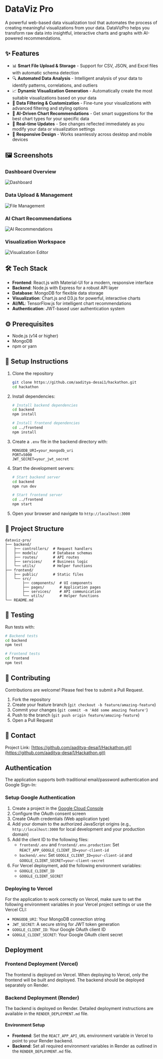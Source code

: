 # DataViz Pro

A powerful web-based data visualization tool that automates the process of creating meaningful visualizations from your data. DataVizPro helps you transform raw data into insightful, interactive charts and graphs with AI-powered recommendations.

## ✨ Features

- 📊 **Smart File Upload & Storage** - Support for CSV, JSON, and Excel files with automatic schema detection
- 🔍 **Automated Data Analysis** - Intelligent analysis of your data to identify patterns, correlations, and outliers
- 📈 **Dynamic Visualization Generation** - Automatically create the most suitable visualizations based on your data
- 🎨 **Data Filtering & Customization** - Fine-tune your visualizations with advanced filtering and styling options
- 🤖 **AI-Driven Chart Recommendations** - Get smart suggestions for the best chart types for your specific data
- 🔄 **Real-time Updates** - See changes reflected immediately as you modify your data or visualization settings
- 📱 **Responsive Design** - Works seamlessly across desktop and mobile devices

## 🖼️ Screenshots

### Dashboard Overview
![Dashboard](./screenshots/dashboard.png)

### Data Upload & Management
![File Management](./screenshots/file_manager.png)

### AI Chart Recommendations
![AI Recommendations](./screenshots/ai_recommendation.png)

### Visualization Workspace
![Visualization Editor](./screenshots/visualization_workplace.png)

## 🛠️ Tech Stack

- **Frontend**: React.js with Material-UI for a modern, responsive interface
- **Backend**: Node.js with Express for a robust API layer
- **Database**: MongoDB for flexible data storage
- **Visualization**: Chart.js and D3.js for powerful, interactive charts
- **AI/ML**: TensorFlow.js for intelligent chart recommendations
- **Authentication**: JWT-based user authentication system

## ⚙️ Prerequisites

- Node.js (v14 or higher)
- MongoDB
- npm or yarn

## 🚀 Setup Instructions

1. Clone the repository
   ```bash
   git clone https://github.com/aaditya-desai1/hackathon.git
   cd hackathon
   ```

2. Install dependencies:
   ```bash
   # Install backend dependencies
   cd backend
   npm install

   # Install frontend dependencies
   cd ../frontend
   npm install
   ```

3. Create a `.env` file in the backend directory with:
   ```
   MONGODB_URI=your_mongodb_uri
   PORT=5000
   JWT_SECRET=your_jwt_secret
   ```

4. Start the development servers:
   ```bash
   # Start backend server
   cd backend
   npm run dev

   # Start frontend server
   cd ../frontend
   npm start
   ```

5. Open your browser and navigate to `http://localhost:3000`

## 📁 Project Structure

```
dataviz-pro/
├── backend/
│   ├── controllers/  # Request handlers
│   ├── models/       # Database schemas
│   ├── routes/       # API routes
│   ├── services/     # Business logic
│   └── utils/        # Helper functions
├── frontend/
│   ├── public/       # Static files
│   └── src/
│       ├── components/  # UI components
│       ├── pages/       # Application pages
│       ├── services/    # API communication
│       └── utils/       # Helper functions
└── README.md
```

## 🧪 Testing

Run tests with:
```bash
# Backend tests
cd backend
npm test

# Frontend tests
cd frontend
npm test
```

## 🤝 Contributing

Contributions are welcome! Please feel free to submit a Pull Request.

1. Fork the repository
2. Create your feature branch (`git checkout -b feature/amazing-feature`)
3. Commit your changes (`git commit -m 'Add some amazing feature'`)
4. Push to the branch (`git push origin feature/amazing-feature`)
5. Open a Pull Request

## 📧 Contact

Project Link: [https://github.com/aaditya-desai1/Hackathon.git](https://github.com/aaditya-desai1/Hackathon.git)

## Authentication

The application supports both traditional email/password authentication and Google Sign-In:

### Setup Google Authentication

1. Create a project in the [Google Cloud Console](https://console.cloud.google.com/)
2. Configure the OAuth consent screen
3. Create OAuth credentials (Web application type)
4. Add your domain to the authorized JavaScript origins (e.g., `http://localhost:3000` for local development and your production domain)
5. Add the client ID to the following files:
   - `frontend/.env` and `frontend/.env.production`: Set `REACT_APP_GOOGLE_CLIENT_ID=your-client-id`
   - `backend/.env`: Set `GOOGLE_CLIENT_ID=your-client-id` and `GOOGLE_CLIENT_SECRET=your-client-secret`
6. For Vercel deployment, add the following environment variables:
   - `GOOGLE_CLIENT_ID`
   - `GOOGLE_CLIENT_SECRET`

### Deploying to Vercel

For the application to work correctly on Vercel, make sure to set the following environment variables in your Vercel project settings or use the Vercel CLI:

- `MONGODB_URI`: Your MongoDB connection string
- `JWT_SECRET`: A secure string for JWT token generation
- `GOOGLE_CLIENT_ID`: Your Google OAuth client ID
- `GOOGLE_CLIENT_SECRET`: Your Google OAuth client secret

## Deployment

### Frontend Deployment (Vercel)

The frontend is deployed on Vercel. When deploying to Vercel, only the frontend will be built and deployed. The backend should be deployed separately on Render.

### Backend Deployment (Render)

The backend is deployed on Render. Detailed deployment instructions are available in the `RENDER_DEPLOYMENT.md` file.

#### Environment Setup

- **Frontend**: Set the `REACT_APP_API_URL` environment variable in Vercel to point to your Render backend.
- **Backend**: Set all required environment variables in Render as outlined in the `RENDER_DEPLOYMENT.md` file. 